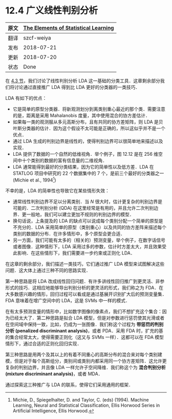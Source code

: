 # 12.4 广义线性判别分析

| 原文   | [The Elements of Statistical Learning](https://esl.hohoweiya.xyz/book/The%20Elements%20of%20Statistical%20Learning.pdf#page=457) |
| ---- | ---------------------------------------- |
| 翻译   | szcf-weiya                               |
| 发布 | 2018-07-21 |
| 更新| 2018-07-20|
| 状态 | Done|

在 [4.3 节](../04-Linear-Methods-for-Classification/4.3-Linear-Discriminant-Analysis/index.html)，我们讨论了线性判别分析 LDA 这一基础的分类工具．这章剩余部分我们将讨论通过直接推广 LDA 得到比 LDA 更好的分类器的一类技巧．

LDA 有如下的优点：

- 它是简单的原型分类器．将新观测划分到离类别重心最近的那个类．需要注意的是，距离是采用 Mahalanobis 度量，其中使用混合的协方差估计．
- 如果每一类的观测服从多元高斯分布，且有共同的协方差矩阵，则 LDA 是贝叶斯分类器的估计．因为这个假设不太可能是正确的，所以这似乎并不是一个优点．
- 通过 LDA 生成的判别边界是线性的，使得判别边界可以很简单地来描述以及实现．
- LDA 提供了数据的一个自然的低维视角．举个例子，图 12.12 是在 256 维空间中十个类别的数据的富有信息量的二维视角．
- LDA 通常能得到最好的分类结果，因为它的简单性以及低方差．LDA 在 STATLOG 项目中研究的 22 个数据集中的 7 个，是前三个最好的分类器之一 (Michie et al., 1994[^1])


不幸的是，LDA 的简单性也导致它在某些情形失效：

- 通常线性判别边界不足以分离类别．当 $N$ 很大时，估计更复杂的判别边界是可能的．二次判别分析 (QDA) 在这里经常是有用的，并且允许二次判别边界．更一般地，我们可以建立更加不规则的判别边界的模型．
- 换句话说，上条提及的 LDA 的缺点可以说成每个类别分配一个简单的原型是不充分的．LDA 采用简单的原型（类别重心）以及共同的协方差阵来描述每个类别的数据的分布．在许多情形中，多个原型会更合适．
- 另一方面，我们可能有太多的（相关的）预测变量，举个例子，在数字话信号或者图像．这种情形下，LDA 采用过多的参数，估计时方差太大，并且效果受此影响．在这些情形下，我们需要进一步约束或正则化 LDA．

在这章的剩余部分，我们描述一类技巧，它们通过推广 LDA 模型来试图解决这些问题．这大体上通过三种不同的思路实现．

第一种思路是将 LDA 改成线性回归问题．有许多讲线性回归推广到更灵活、非参形式的技巧．这相应地能够导出判别分析的更灵活的形式，我们称之为 FDA．在大多数感兴趣的情形，回归过程可以看成是通过基展开识别扩大后的预测变量集．FDA 意味着在增广空间中的 LDA，这是 SVMs 中一样的模式．

在有太多预测变量的情形中，比如数字图像的像素点，我们不想扩充这个集合：因为已经太大了．第二种思路是拟合 LDA 模型，但是对参数进行惩罚使其光滑或者在空间域中保持一致，比如，仍成为一张图像．我们称这个过程为 **带惩罚的判别分析 (penalized discriminant analysis)**，或者 PDA．采用 FDA 时，扩充的基的集合经常太大，使得需要正则化（这又与 SVMs 一样）．这都可以在 FDA 模型情形下，通过合适的正则化回归实现．

第三种思路是用两个及其以上的有着不同重心的高斯分布的混合来对每个类别建模，但是对于每个高斯组分，类别间或类别内都采用同一个协方差矩阵．这允许更复杂的判别边界，并且像 LDA 一样允许子空间降维．我们称这个为 **混合判别分析 (mixture discriminant analysis)**，或者 MDA．

通过探索这三种推广与 LDA 的联系，使得它们采用通用的框架．

[^1]: Michie, D., Spiegelhalter, D. and Taylor, C. (eds) (1994). Machine Learning, Neural and Statistical Classification, Ellis Horwood Series in Artificial Intelligence, Ellis Horwood.


